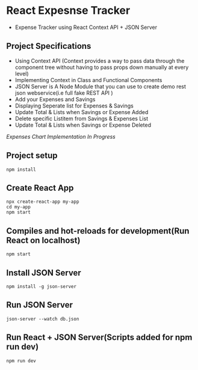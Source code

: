 # React Expesnse Tracker

- Expense Tracker using React Context API + JSON Server

## Project Specifications

- Using Context API (Context provides a way to pass data through the component tree without having to pass props down manually at every level)
- Implementing Context in Class and Functional Components
- JSON Server is A Node Module that you can use to create demo rest json webservice(i.e full fake REST API )
- Add your Expenses and Savings
- Displaying Seperate list for Expenses & Savings
- Update Total & Lists when Savings or Expense Added
- Delete specific Listitem from Savings & Expenses List
- Update Total & Lists when Savings or Expense Deleted

_Expenses Chart Implementation In Progress_

## Project setup

```
npm install
```

## Create React App

```
npx create-react-app my-app
cd my-app
npm start
```

## Compiles and hot-reloads for development(Run React on localhost)

```
npm start
```

## Install JSON Server

```
npm install -g json-server
```

## Run JSON Server

```
json-server --watch db.json
```

## Run React + JSON Server(Scripts added for npm run dev)

```
npm run dev
```
